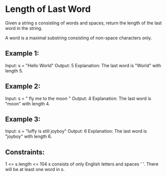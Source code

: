 # Length of Last Word

Given a string s consisting of words and spaces, return the length of the last word in the string.

A word is a maximal 
substring
 consisting of non-space characters only.


## Example 1:

Input: s = "Hello World"
Output: 5
Explanation: The last word is "World" with length 5.

## Example 2:

Input: s = "   fly me   to   the moon  "
Output: 4
Explanation: The last word is "moon" with length 4.

## Example 3:

Input: s = "luffy is still joyboy"
Output: 6
Explanation: The last word is "joyboy" with length 6.
 

## Constraints:

1 <= s.length <= 104
s consists of only English letters and spaces ' '.
There will be at least one word in s.
